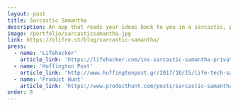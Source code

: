 ```yaml
---
layout: post
title: Sarcastic Samantha
description: An app that reads your ideas back to you in a sarcastic, patronising tone.
image: /portfolio/sarcasticsamantha.jpg
link: https://olifro.st/blog/sarcastic-samantha/
press:
  - name: 'Lifehacker'
    article_link: 'https://lifehacker.com/ios-sarcastic-samantha-privately-mocks-things-with-you-1818822777'
  - name: 'Huffington Post'
    article_link: 'http://www.huffingtonpost.gr/2017/10/15/life-tech-sarcastic-samantha-ios-app_n_18182164.html'
  - name: 'Product Hunt'
    article_link: 'https://www.producthunt.com/posts/sarcastic-samantha'
order: 8
---
```

